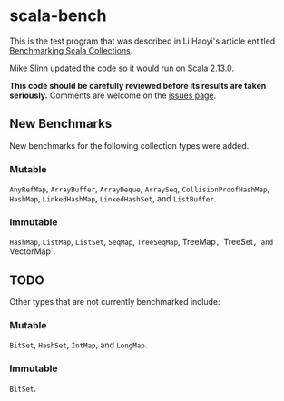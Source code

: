 # scala-bench

This is the test program that was described in Li Haoyi's article entitled 
[Benchmarking Scala Collections](http://www.lihaoyi.com/post/BenchmarkingScalaCollections.html).

Mike Slinn updated the code so it would run on Scala 2.13.0.

**This code should be carefully reviewed before its results are taken seriously.**
Comments are welcome on the [issues page](https://github.com/mslinn/scala-bench/issues).

## New Benchmarks
New benchmarks for the following collection types were added.

### Mutable
`AnyRefMap`, `ArrayBuffer`, `ArrayDeque`, `ArraySeq`, `CollisionProofHashMap`, `HashMap`, `LinkedHashMap`, `LinkedHashSet`, and `ListBuffer`.

### Immutable
`HashMap`, `ListMap`, `ListSet`, `SeqMap`, `TreeSeqMap`, TreeMap`, `TreeSet`, and `VectorMap`.

## TODO

Other types that are not currently benchmarked include:

### Mutable
`BitSet`, `HashSet`, `IntMap`, and `LongMap`.

### Immutable
`BitSet`.
